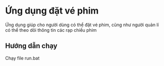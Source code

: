 # Ứng dụng đặt vé phim
Ứng dụng giúp cho người dùng có thể đặt vé phim, cũng như người quản lí có thể theo dõi thông tin các rạp chiếu phim

## Hướng dẫn chạy
Chạy file run.bat
